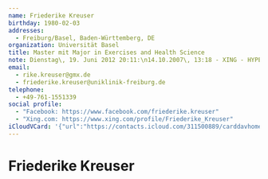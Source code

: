 ```yaml
---
name: Friederike Kreuser
birthday: 1980-02-03
addresses:
  - Freiburg/Basel, Baden-Württemberg, DE
organization: Universität Basel
title: Master mit Major in Exercises and Health Science
note: Dienstag\, 19. Juni 2012 20:11:\n14.10.2007\, 13:18 - XING - HYPERLINK\"http://www.xing.com<sn>id:808055225/friendof:1443652815</sn>\" http://www.xing.com<sn>id:808055225/friendof:1443652815</sn>\n------------------------------------------------------------------\n14.10.2007\, 13:18 - XING - HYPERLINK \"http://www.xing.com<sn>id:808055225/friendof:1443652815</sn>\" http://www.xing.com<sn>id:808055225/friendof:1443652815</sn>
email:
  - rike.kreuser@gmx.de
  - friederike.kreuser@uniklinik-freiburg.de
telephone:
  - +49-761-1551339
social profile:
  - "Facebook: https://www.facebook.com/friederike.kreuser"
  - "Xing.com: https://www.xing.com/profile/Friederike_Kreuser"
iCloudVCard: '{"url":"https://contacts.icloud.com/311500889/carddavhome/card/ZjUyOTJiYmEtZWNjYy00MzYyLTg3ZTEtNDlkMDUxYzM0ZTUx.vcf","etag":"\"kmfhf5w7\"","data":"BEGIN:VCARD\r\nVERSION:3.0\r\nFN:\r\nN:Kreuser;Friederike;;;\r\nUID:f5292bba-eccc-4362-87e1-49d051c34e51\r\nBDAY;VALUE=date:1980-02-03\r\nADR:;;;Freiburg/Basel;Baden-Württemberg;;DE;\r\nitem1.X-ABLABEL:_$!<Other>!$_\r\nPRODID:-//Apple Inc.//iOS 18.2.1//EN\r\nREV:2025-04-03T22:19:22Z\r\nORG:Universität Basel;\r\nTITLE:Master mit Major in Exercises and Health Science\r\nNOTE:Dienstag\\, 19. Juni 2012 20:11:\\n14.10.2007\\, 13:18 - XING - HYPERLINK\r\n \\\"http://www.xing.com<sn>id:808055225/friendof:1443652815</sn>\\\" http://www\r\n .xing.com<sn>id:808055225/friendof:1443652815</sn>\\n-----------------------\r\n -------------------------------------------\\n14.10.2007\\, 13:18 - XING - HY\r\n PERLINK \\\"http://www.xing.com<sn>id:808055225/friendof:1443652815</sn>\\\" ht\r\n tp://www.xing.com<sn>id:808055225/friendof:1443652815</sn>\r\nEMAIL:rike.kreuser@gmx.de\r\nEMAIL:friederike.kreuser@uniklinik-freiburg.de\r\nTEL:+49-761-1551339\r\n;VALUE=uri:https://gateway.icloud.com/contacts/311500889/ck/card/fff8f816b3\r\n 05f9c5eae80735b3716039\r\nX-SOCIALPROFILE;type=facebook;x-user=friederike.kreuser;x-displayname=RikeK\r\n reuser:https://www.facebook.com/friederike.kreuser\r\nX-SOCIALPROFILE;type=xing.com;x-user=Friederike_Kreuser:https://www.xing.co\r\n m/profile/Friederike_Kreuser\r\nX-IMAGEHASH:pBV2ExYqDc03hQ81752zIw==\r\nEND:VCARD"}'
---
```

# Friederike Kreuser